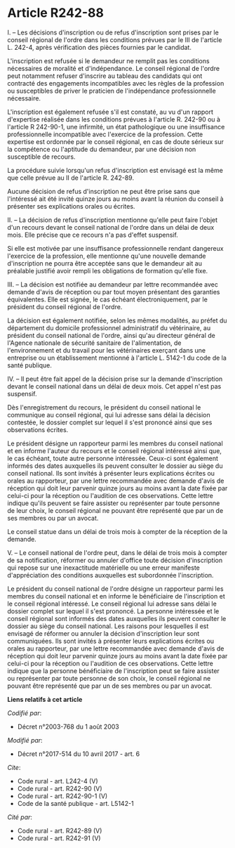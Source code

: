 # Article R242-88

I. – Les décisions d'inscription ou de refus d'inscription sont prises par le conseil régional de l'ordre dans les conditions
prévues par le III de l'article L. 242-4, après vérification des pièces fournies par le candidat. 

L'inscription est refusée si le demandeur ne remplit pas les conditions nécessaires de moralité et d'indépendance. Le conseil
régional de l'ordre peut notamment refuser d'inscrire au tableau des candidats qui ont contracté des engagements
incompatibles avec les règles de la profession ou susceptibles de priver le praticien de l'indépendance professionnelle
nécessaire. 

L'inscription est également refusée s'il est constaté, au vu d'un rapport d'expertise réalisée dans les conditions prévues à
l'article R. 242-90 ou à l'article R 242-90-1, une infirmité, un état pathologique ou une insuffisance professionnelle
incompatible avec l'exercice de la profession. Cette expertise est ordonnée par le conseil régional, en cas de doute sérieux
sur la compétence ou l'aptitude du demandeur, par une décision non susceptible de recours. 

La procédure suivie lorsqu'un refus d'inscription est envisagé est la même que celle prévue au II de l'article R. 242-89. 

Aucune décision de refus d'inscription ne peut être prise sans que l'intéressé ait été invité quinze jours au moins avant la
réunion du conseil à présenter ses explications orales ou écrites. 

II. – La décision de refus d'inscription mentionne qu'elle peut faire l'objet d'un recours devant le conseil national de
l'ordre dans un délai de deux mois. Elle précise que ce recours n'a pas d'effet suspensif. 

Si elle est motivée par une insuffisance professionnelle rendant dangereux l'exercice de la profession, elle mentionne qu'une
nouvelle demande d'inscription ne pourra être acceptée sans que le demandeur ait au préalable justifié avoir rempli les
obligations de formation qu'elle fixe. 

III. – La décision est notifiée au demandeur par lettre recommandée avec demande d'avis de réception ou par tout moyen
présentant des garanties équivalentes. Elle est signée, le cas échéant électroniquement, par le président du conseil régional
de l'ordre. 

La décision est également notifiée, selon les mêmes modalités, au préfet du département du domicile professionnel
administratif du vétérinaire, au président du conseil national de l'ordre, ainsi qu'au directeur général de l'Agence
nationale de sécurité sanitaire de l'alimentation, de l'environnement et du travail pour les vétérinaires exerçant dans une
entreprise ou un établissement mentionné à l'article L. 5142-1 du code de la santé publique. 

IV. – Il peut être fait appel de la décision prise sur la demande d'inscription devant le conseil national dans un délai de
deux mois. Cet appel n'est pas suspensif. 

Dès l'enregistrement du recours, le président du conseil national le communique au conseil régional, qui lui adresse sans
délai la décision contestée, le dossier complet sur lequel il s'est prononcé ainsi que ses observations écrites. 

Le président désigne un rapporteur parmi les membres du conseil national et en informe l'auteur du recours et le conseil
régional intéressé ainsi que, le cas échéant, toute autre personne intéressée. Ceux-ci sont également informés des dates
auxquelles ils peuvent consulter le dossier au siège du conseil national. Ils sont invités à présenter leurs explications
écrites ou orales au rapporteur, par une lettre recommandée avec demande d'avis de réception qui doit leur parvenir quinze
jours au moins avant la date fixée par celui-ci pour la réception ou l'audition de ces observations. Cette lettre indique
qu'ils peuvent se faire assister ou représenter par toute personne de leur choix, le conseil régional ne pouvant être
représenté que par un de ses membres ou par un avocat. 

Le conseil statue dans un délai de trois mois à compter de la réception de la demande. 

V. – Le conseil national de l'ordre peut, dans le délai de trois mois à compter de sa notification, réformer ou annuler
d'office toute décision d'inscription qui repose sur une inexactitude matérielle ou une erreur manifeste d'appréciation des
conditions auxquelles est subordonnée l'inscription. 

Le président du conseil national de l'ordre désigne un rapporteur parmi les membres du conseil national et en informe le
bénéficiaire de l'inscription et le conseil régional intéressé. Le conseil régional lui adresse sans délai le dossier complet
sur lequel il s'est prononcé. La personne intéressée et le conseil régional sont informés des dates auxquelles ils peuvent
consulter le dossier au siège du conseil national. Les raisons pour lesquelles il est envisagé de réformer ou annuler la
décision d'inscription leur sont communiquées. Ils sont invités à présenter leurs explications écrites ou orales au
rapporteur, par une lettre recommandée avec demande d'avis de réception qui doit leur parvenir quinze jours au moins avant la
date fixée par celui-ci pour la réception ou l'audition de ces observations. Cette lettre indique que la personne
bénéficiaire de l'inscription peut se faire assister ou représenter par toute personne de son choix, le conseil régional ne
pouvant être représenté que par un de ses membres ou par un avocat.

**Liens relatifs à cet article**

_Codifié par_:

  - Décret n°2003-768 du 1 août 2003

_Modifié par_:

  - Décret n°2017-514 du 10 avril 2017 - art. 6

_Cite_:

  - Code rural - art. L242-4 (V)
  - Code rural - art. R242-90 (V)
  - Code rural - art. R242-90-1 (V)
  - Code de la santé publique - art. L5142-1

_Cité par_:

  - Code rural - art. R242-89 (V)
  - Code rural - art. R242-91 (V)
